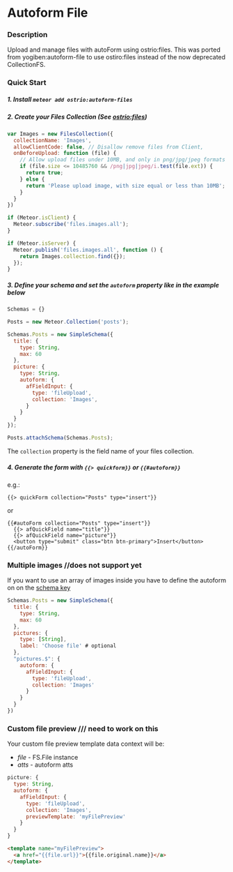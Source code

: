 Autoform File
=============

### Description
Upload and manage files with autoForm using ostrio:files.
This was ported from yogiben:autoform-file to use ostiro:files instead of the now deprecated CollectionFS.

### Quick Start
##### 1. Install `meteor add ostrio:autoform-files`
##### 2. Create your Files Collection (See [ostrio:files](https://github.com/VeliovGroup/Meteor-Files.git))
```javascript
var Images = new FilesCollection({
  collectionName: 'Images',
  allowClientCode: false, // Disallow remove files from Client,
  onBeforeUpload: function (file) {
    // Allow upload files under 10MB, and only in png/jpg/jpeg formats
    if (file.size <= 10485760 && /png|jpg|jpeg/i.test(file.ext)) {
      return true;
    } else {
      return 'Please upload image, with size equal or less than 10MB';
    }
  }
})

if (Meteor.isClient) {
  Meteor.subscribe('files.images.all');
}

if (Meteor.isServer) {
  Meteor.publish('files.images.all', function () {
    return Images.collection.find({});
  });
}
```
##### 3. Define your schema and set the `autoform` property like in the example below
```javascript
Schemas = {}

Posts = new Meteor.Collection('posts');

Schemas.Posts = new SimpleSchema({
  title: {
    type: String,
    max: 60
  },
  picture: {
    type: String,
    autoform: {
      afFieldInput: {
        type: 'fileUpload',
        collection: 'Images',
      }
    }
  }
});

Posts.attachSchema(Schemas.Posts);
```

The `collection` property is the field name of your files collection.

##### 4. Generate the form with `{{> quickform}}` or `{{#autoform}}`
e.g.:
```
{{> quickForm collection="Posts" type="insert"}}
```

or

```
{{#autoForm collection="Posts" type="insert"}}
  {{> afQuickField name="title"}}
  {{> afQuickField name="picture"}}
  <button type="submit" class="btn btn-primary">Insert</button>
{{/autoForm}}
```

### Multiple images //does not support yet
If you want to use an array of images inside you have to define the autoform on on the [schema key](https://github.com/aldeed/meteor-simple-schema#schema-keys)

```javascript
Schemas.Posts = new SimpleSchema({
  title: {
    type: String,
    max: 60
  },
  pictures: {
    type: [String],
    label: 'Choose file' # optional
  },
  "pictures.$": {
    autoform: {
      afFieldInput: {
        type: 'fileUpload',
        collection: 'Images'
      }
    }
  }
})
```

### Custom file preview /// need to work on this

Your custom file preview template data context will be:

- *file* - FS.File instance
- *atts* - autoform atts

```javascript
picture: {
  type: String,
  autoform: {
    afFieldInput: {
      type: 'fileUpload',
      collection: 'Images',
      previewTemplate: 'myFilePreview'
    }
  }
}
```

```html
<template name="myFilePreview">
  <a href="{{file.url}}">{{file.original.name}}</a>
</template>
```
